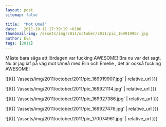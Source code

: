 ```yaml
---
layout: post
sitemap: false

title:  "Mot Umeå"
date:   2011-10-11 17:39:19 +0100
thumbnail-img: /assets/img/2011/october/2011/pic_169919907.jpg
author: Eva
tags: [2011]
---
```


Måste bara säga att lördagen var fucking AWESOME! Bra nu var det sagt. Nu är jag iaf på väg mot Umeå med Elin och Emelie , det är också fucking AWESOME!

![]({{ '/assets/img/2011/october/2011/pic_169919907.jpg'  | relative_url }})

![]({{ '/assets/img/2011/october/2011/pic_169921114.jpg'  | relative_url }})

![]({{ '/assets/img/2011/october/2011/pic_169927386.jpg'  | relative_url }})

![]({{ '/assets/img/2011/october/2011/pic_169927476.jpg'  | relative_url }})

![]({{ '/assets/img/2011/october/2011/pic_170074961.jpg'  | relative_url }})

